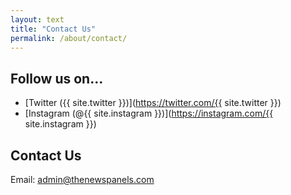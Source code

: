 ```yaml
---
layout: text
title: "Contact Us"
permalink: /about/contact/
---
```


## Follow us on...

- [Twitter ({{ site.twitter }})](https://twitter.com/{{ site.twitter }})
- [Instagram (@{{ site.instagram }})](https://instagram.com/{{ site.instagram }})

## Contact Us

Email: [admin@thenewspanels.com](mailto:admin@thenewspanels.com)
